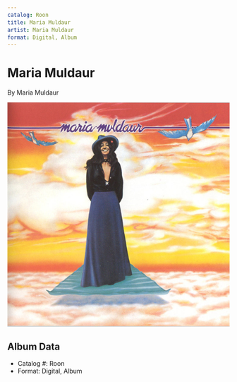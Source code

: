 ```yaml
---
catalog: Roon
title: Maria Muldaur
artist: Maria Muldaur
format: Digital, Album
---
```


# Maria Muldaur

By Maria Muldaur

![](../../assets/albumcovers/Maria_Muldaur-Maria_Muldaur.png)

## Album Data

- Catalog #: Roon
- Format: Digital, Album

